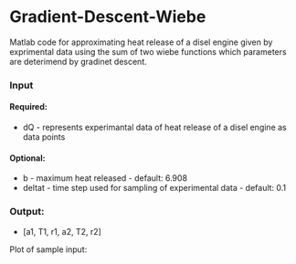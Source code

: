 # Gradient-Descent-Wiebe
Matlab code for approximating heat release of a disel engine given by exprimental data using the sum of two wiebe functions which parameters are deterimend by gradinet descent.


### Input
#### Required:
- dQ - represents experimantal data of heat release of a disel engine as data points

#### Optional:
- b - maximum heat released - default: 6.908 
- deltat - time step used for sampling of experimental data - default: 0.1

### Output:
- [a1, T1, r1, a2, T2, r2]

Plot of sample input:

